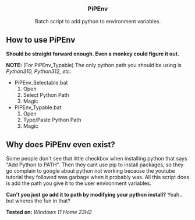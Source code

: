 <h3 align="center">PiPEnv</h3>

  <p align="center">
    Batch script to add python to environment variables.
    <br />
  </p>
</div>

## How to use PiPEnv

**Should be straight forward enough. Even a monkey could figure it out.**

**NOTE:** (For PiPEnv_Typable) The only python path you should be using is *Python310, Python312, etc.*

- PiPEnv_Selectable.bat
  1. Open
  2. Select Python Path
  3. Magic
- PiPEnv_Typable.bat
  1. Open
  2. Type/Paste Python Path
  3. Magic 

## Why does PiPEnv even exist?

Some people don't see that little checkbox when installing python that says "Add Python to PATH". Then they cant use pip to install packages, so they go complain to google about python not working because the youtube tutorial they followed was garbage when it probably was.
All this script does is add the path you give it to the user environment variables.

**Can't you just go add it to path by modifying your python install?**
Yeah.. but wheres the fun in that?

**Tested on:** *Windows 11 Home 23H2*
